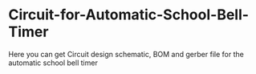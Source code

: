 # Circuit-for-Automatic-School-Bell-Timer
Here you can get Circuit design schematic, BOM and gerber file for the automatic school bell timer
